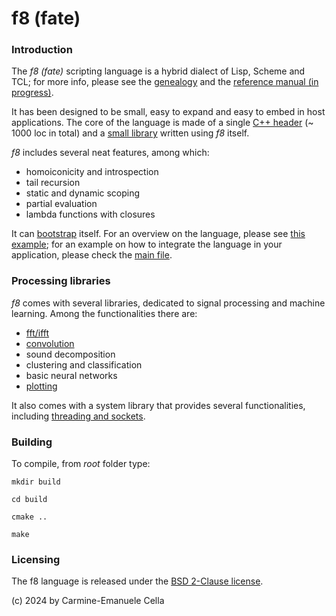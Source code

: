 # f8 (fate)


### Introduction

The *f8 (fate)* scripting language is a hybrid dialect of Lisp, Scheme and TCL; for more info, please see the [genealogy](docs/f8_anchestors.png) and the [reference manual (in progress)](docs/reference.md).

It has been designed to be small, easy to expand and easy to embed in host applications. 
The core of the language is made of a single [C++ header](src/core.h) (~ 1000 loc in total) and a  [small library](src/stdlib.tcl) written using *f8* itself.

*f8* includes several neat features, among which:

* homoiconicity and introspection
* tail recursion
* static and dynamic scoping
* partial evaluation
* lambda functions with closures

It can [bootstrap](examples/repl.tcl) itself. For an overview on the language, please see [this example](examples/overview.tcl); for an example on how to integrate the language in your application, please check the [main file](src/f8.cpp).


### Processing libraries

*f8* comes with several libraries, dedicated to signal processing and machine learning. Among the functionalities there are:

* [fft/ifft](examples/cross_synth.tcl)
* [convolution](examples/reverb.tcl)
* sound decomposition
* clustering and classification
* basic neural networks
* [plotting](examples/plot1.tcl)

It also comes with a system library that provides several functionalities, including [threading and sockets](examples/threads_sockets.tcl).

### Building

To compile, from *root* folder type:

`mkdir build`

`cd build`

`cmake ..`

`make`


### Licensing

The f8 language is released under the [BSD 2-Clause license](LICENSE.md).

(c) 2024 by Carmine-Emanuele Cella

